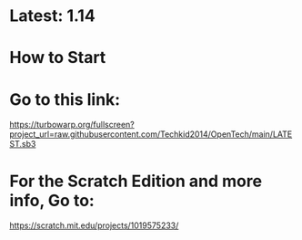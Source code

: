 # Latest: 1.14

# How to Start
#
# Go to this link:
https://turbowarp.org/fullscreen?project_url=raw.githubusercontent.com/Techkid2014/OpenTech/main/LATEST.sb3
#
#
# For the Scratch Edition and more info, Go to:
https://scratch.mit.edu/projects/1019575233/

